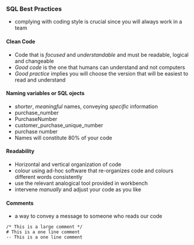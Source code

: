 ### SQL Best Practices
- complying with coding style is crucial since you will always work in a team  
  
#### Clean Code
- Code that is *focused* and *understandable* and must be readable, logical and changeable
- *Good code* is the one that humans can understand and not computers
- *Good practice* implies you will choose the version that will be easiest to read and understand  

#### Naming variables or SQL ojects
- *shorter*, *meaningful* names, conveying *specific* information
- purchase_number
- PurchaseNumber
- customer_purchase_unique_number
- purchase number
- Names will constitute 80% of your code  
#### Readability
- Horizontal and vertical organization of code
- colour using ad-hoc software that re-organizes code and colours different words consistently
- use the relevant analogical tool provided in workbench
- intervene *manually* and adjust your code as you like  
#### Comments
- a way to convey a message to someone who reads our code  
```
/* This is a large comment */
# This is a one line comment
-- This is a one line comment
```